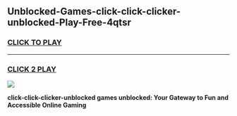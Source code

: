 
## Unblocked-Games-click-click-clicker-unblocked-Play-Free-4qtsr
<h3>
<a href="https://premium76.site?title=click-click-clicker-unblocked&ref=12A">CLICK TO PLAY</a></h3>
<hr>

<h3>
<a href="https://premium76.site?title=click-click-clicker-unblocked&ref=12A">CLICK 2 PLAY</a>
  
</h3>

<a href="https://premium76.site?title=click-click-clicker-unblocked&ref=12A"><img src="https://clearcache.store/games.png"></a>


**click-click-clicker-unblocked games unblocked: Your Gateway to Fun and Accessible Online Gaming**
